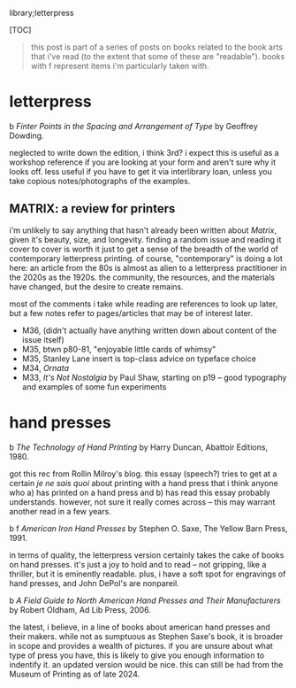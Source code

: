 library;letterpress

[TOC]

> this post is part of a series of posts on books related to the book arts that i've read (to the extent that some of these are "readable"). books with <span class="hands">f</span> represent items i'm particularly taken with.

# letterpress

<span class="hedera">b</span> _Finter Points in the Spacing and Arrangement of Type_ by Geoffrey Dowding.

neglected to write down the edition, i think 3rd? i expect this is useful as a workshop reference if you are looking at your form and aren't sure why it looks off. less useful if you have to get it via interlibrary loan, unless you take copious notes/photographs of the examples.


## MATRIX: a review for printers

i'm unlikely to say anything that hasn't already been written about _Matrix_, given it's beauty, size, and longevity. finding a random issue and reading it cover to cover is worth it just to get a sense of the breadth of the world of contemporary letterpress printing. of course, "contemporary" is doing a lot here: an article from the 80s is almost as alien to a letterpress practitioner in the 2020s as the 1920s. the community, the resources, and the materials have changed, but the desire to create remains.

most of the comments i take while reading are references to look up later, but a few notes refer to pages/articles that may be of interest later.

- M36, (didn't actually have anything written down about content of the issue itself)
- M35, btwn p80-81, "enjoyable little cards of whimsy"
- M35, Stanley Lane insert is top-class advice on typeface choice
- M34, _Ornata_
- M33, _It's Not Nostalgia_ by Paul Shaw, starting on p19 – good typography and examples of some fun experiments

# hand presses

<span class="hedera">b</span> _The Technology of Hand Printing_ by Harry Duncan, Abattoir Editions, 1980.

got this rec from Rollin Milroy's blog. this essay (speech?) tries to get at a certain _je ne sais quoi_ about printing with a hand press that i think anyone who a) has printed on a hand press and b) has read this essay probably understands. however, not sure it really comes across – this may warrant another read in a few years.

<span class="hedera">b</span> <span class="hands">f</span> _American Iron Hand Presses_ by Stephen O. Saxe, The Yellow Barn Press, 1991.

in terms of quality, the letterpress version certainly takes the cake of books on hand presses. it's just a joy to hold and to read – not gripping, like a thriller, but it is eminently readable. plus, i have a soft spot for engravings of hand presses, and John DePol's are nonpareil.

<span class="hedera">b</span> _A Field Guide to North American Hand Presses and Their Manufacturers_ by Robert Oldham, Ad Lib Press, 2006.

the latest, i believe, in a line of books about american hand presses and their makers. while not as sumptuous as Stephen Saxe's book, it is broader in scope and provides a wealth of pictures. if you are unsure about what type of press you have, this is likely to give you enough information to indentify it. an updated version would be nice. this can still be had from the Museum of Printing as of late 2024.

